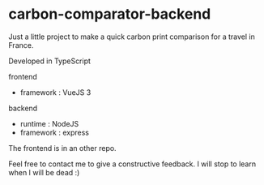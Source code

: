 # carbon-comparator-backend

Just a little project to make a quick carbon print comparison for a travel in France.

Developed in TypeScript

frontend 
  - framework : VueJS 3

backend 
  - runtime : NodeJS
  - framework : express


The frontend is in an other repo. 

Feel free to contact me to give a constructive feedback. I will stop to learn when I will be dead :)
